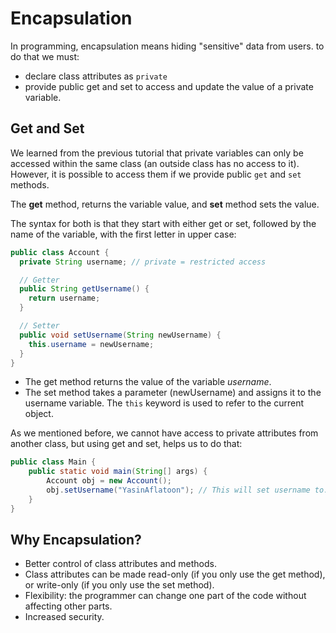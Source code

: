 # Encapsulation

In programming, encapsulation means hiding "sensitive" data from users. to do that we must:

* declare class attributes as `private`
* provide public get and set to access and update the value of a private variable.

## Get and Set

We learned from the previous tutorial that private variables can only be accessed within the same class (an outside class has no access to it). However, it is possible to access them if we provide public `get` and `set` methods.

The **get** method, returns the variable value, and **set** method sets the value.

The syntax for both is that they start with either get or set, followed by the name of the variable, with the first letter in upper case:

``` Java
public class Account {
  private String username; // private = restricted access

  // Getter
  public String getUsername() {
    return username;
  }

  // Setter
  public void setUsername(String newUsername) {
    this.username = newUsername;
  }
}
```

* The get method returns the value of the variable _username_.
* The set method takes a parameter (newUsername) and assigns it to the username variable. The `this` keyword is used to refer to the current object.

As we mentioned before, we cannot have access to private attributes from another class, but using get and set, helps us to do that:

``` Java
public class Main {
    public static void main(String[] args) {
        Account obj = new Account();
        obj.setUsername("YasinAflatoon"); // This will set username to: YasinAflatoon
    }   
}
```

## Why Encapsulation?

* Better control of class attributes and methods.
* Class attributes can be made read-only (if you only use the get method), or write-only (if you only use the set method).
* Flexibility: the programmer can change one part of the code without affecting other parts.
* Increased security.
